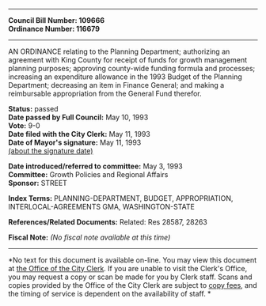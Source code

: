 * * * * *  
  
**Council Bill Number: [](#h0)[](#h2)109666**   
**Ordinance Number: 116679**  
  
* * * * *  
  
AN ORDINANCE relating to the Planning Department; authorizing an agreement with King County for receipt of funds for growth management planning purposes; approving county-wide funding formula and processes; increasing an expenditure allowance in the 1993 Budget of the Planning Department; decreasing an item in Finance General; and making a reimbursable appropriation from the General Fund therefor.  
  
**Status:** passed   
**Date passed by Full Council:** May 10, 1993   
**Vote:** 9-0   
**Date filed with the City Clerk:** May 11, 1993   
**Date of Mayor's signature:** May 11, 1993   
[(about the signature date)](/~public/approvaldate.htm)   
  
  
**Date introduced/referred to committee:** May 3, 1993   
**Committee:** Growth Policies and Regional Affairs   
**Sponsor:** STREET   
  
**Index Terms:** PLANNING-DEPARTMENT, BUDGET, APPROPRIATION, INTERLOCAL-AGREEMENTS GMA, WASHINGTON-STATE  
  
**References/Related Documents:** Related: Res 28587, 28263  
  
**Fiscal Note:** *(No fiscal note available at this time)*  
  
* * * * *  
  
*No text for this document is available on-line. You may view this document at [the Office of the City Clerk](http://www.seattle.gov/leg/clerk/contactUs.htm). If you are unable to visit the Clerk's Office, you may request a copy or scan be made for you by Clerk staff. Scans and copies provided by the Office of the City Clerk are subject to [copy fees](http://clerk.seattle.gov/~public/clerkfees.htm), and the timing of service is dependent on the availability of staff. *  
  
  
